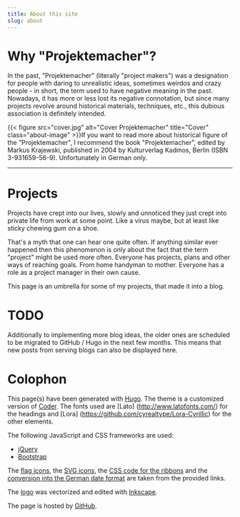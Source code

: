 ```yaml
---
title: About this site
slug: about
---
```

# Why "Projektemacher"?

In the past, "Projektemacher" (literally "project makers") was a designation for people with daring to unrealistic ideas, sometimes weirdos and crazy people - in short, the term used to have negative meaning in the past.
Nowadays, it has more or less lost its negative connotation, but since many projects revolve around historical materials, techniques, etc., this dubious association is definitely intended.

{{< figure src="cover.jpg" alt="Cover Projektemacher" title="Cover" class="about-image" >}}If you want to read more about historical figure of the "Projektemacher", I recommend the book "Projektemacher", edited by Markus Krajewski, published in 2004 by Kulturverlag Kadmos, Berlin (ISBN 3-931659-56-9). Unfortunately in German only.

---

# Projects

Projects have crept into our lives, slowly and unnoticed they just crept into private life from work at some point. Like a virus maybe, but at least like sticky chewing gum on a shoe.

That's a myth that one can hear one quite often. If anything similar ever happened then this phenomenon is only about the fact that the term "project" might be used more often. Everyone has projects, plans and other ways of reaching goals. From home handyman to mother. Everyone has a role as a project manager in their own cause.

This page is an umbrella for some of my projects, that made it into a blog.

# TODO

Additionally to implementing more blog ideas, the older ones are scheduled to be migrated to GitHub / Hugo in the next few months. This means that new posts from serving blogs can also be displayed here.

# Colophon

This page(s) have been generated with [Hugo](https://gohugo.io/). The theme is a customized version of [Coder](https://github.com/luizdepra/hugo-coder). The fonts used are [Lato] (http://www.latofonts.com/) for the headings and [Lora] (https://github.com/cyrealtype/Lora-Cyrillic) for the other elements.

The following JavaScript and CSS frameworks are used:
* [jQuery](https://jquery.com/)
* [Bootstrap](https://getbootstrap.com/)

The [flag icons](https://github.com/lipis/flag-icon-css), the [SVG icons](https://github.com/FortAwesome/Font-Awesome), the [CSS code for the ribbons](https://codepen.io/nxworld/pen/oLdoWb) and the [conversion into the German date format](https://pfischbeck.de/en/posts/multilingual-dates-in-hugo/) are taken from the provided links.

The [logo](../logo) was vectorized and edited with [Inkscape](https://inkscape.org/).

The page is hosted by [GitHub](https://github.com/).
